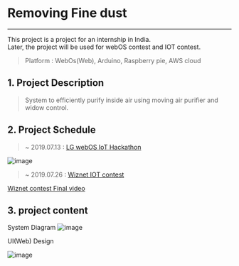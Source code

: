 # Removing Fine dust
------
This project is a project for an internship in India.<br>
Later, the project will be used for webOS contest and IOT contest.

> Platform : WebOs(Web), Arduino, Raspberry pie, AWS cloud


## 1. Project Description
> System to efficiently purify inside air using moving air purifier and widow control.


## 2. Project Schedule
> ~ 2019.07.13 : [LG webOS IoT Hackathon](http://enroll.lgsoftindia.com/webos/login.aspx)

![image](https://user-images.githubusercontent.com/36303777/63261829-61640e00-c2bf-11e9-9d16-00312b817a6c.png)



> ~ 2019.07.26 : [Wiznet IOT contest](http://maker.wiznet.io)


[Wiznet contest Final video](https://www.youtube.com/watch?v=-WiPMvjq60g)


## 3. project content
System Diagram
![image](https://user-images.githubusercontent.com/36303777/63261592-d420b980-c2be-11e9-9f1f-0ba79afd67a8.png)




UI(Web) Design

![image](https://user-images.githubusercontent.com/36303777/63262092-07b01380-c2c0-11e9-88df-8759f65a7f52.png)







